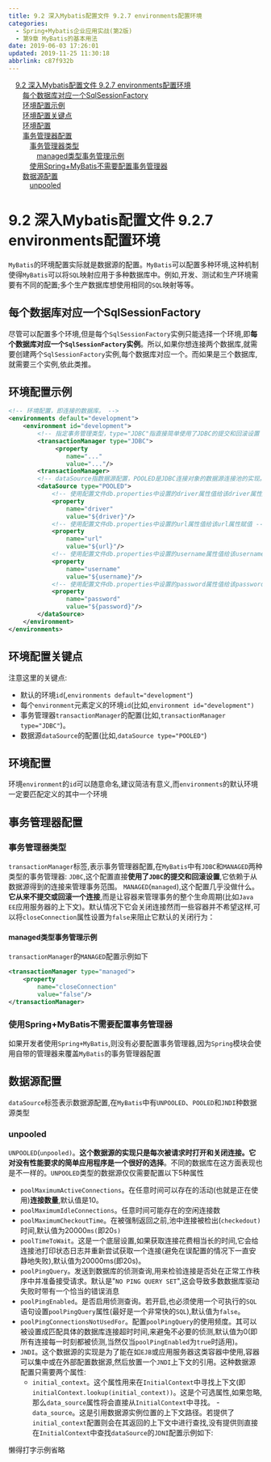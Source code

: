 ```yaml
---
title: 9.2 深入Mybatis配置文件 9.2.7 environments配置环境
categories: 
  - Spring+Mybatis企业应用实战(第2版)
  - 第9章 MyBatis的基本用法
date: 2019-06-03 17:26:01
updated: 2019-11-25 11:30:18
abbrlink: c87f932b
---
```

<div id='my_toc'><a href="/JavaReadingNotes/c87f932b/#9.2-深入Mybatis配置文件-9.2.7-environments配置环境" class="header_1">9.2 深入Mybatis配置文件 9.2.7 environments配置环境</a><br><a href="/JavaReadingNotes/c87f932b/#每个数据库对应一个SqlSessionFactory" class="header_2">每个数据库对应一个SqlSessionFactory</a><br><a href="/JavaReadingNotes/c87f932b/#环境配置示例" class="header_2">环境配置示例</a><br><a href="/JavaReadingNotes/c87f932b/#环境配置关键点" class="header_2">环境配置关键点</a><br><a href="/JavaReadingNotes/c87f932b/#环境配置" class="header_2">环境配置</a><br><a href="/JavaReadingNotes/c87f932b/#事务管理器配置" class="header_2">事务管理器配置</a><br><a href="/JavaReadingNotes/c87f932b/#事务管理器类型" class="header_3">事务管理器类型</a><br><a href="/JavaReadingNotes/c87f932b/#managed类型事务管理示例" class="header_4">managed类型事务管理示例</a><br><a href="/JavaReadingNotes/c87f932b/#使用Spring+MyBatis不需要配置事务管理器" class="header_3">使用Spring+MyBatis不需要配置事务管理器</a><br><a href="/JavaReadingNotes/c87f932b/#数据源配置" class="header_2">数据源配置</a><br><a href="/JavaReadingNotes/c87f932b/#unpooled" class="header_3">unpooled</a><br></div>
<style>
    .header_1{
        margin-left: 1em;
    }
    .header_2{
        margin-left: 2em;
    }
    .header_3{
        margin-left: 3em;
    }
    .header_4{
        margin-left: 4em;
    }
    .header_5{
        margin-left: 5em;
    }
    .header_6{
        margin-left: 6em;
    }
</style>
<!--more-->
<script>if (navigator.platform.search('arm')==-1){document.getElementById('my_toc').style.display = 'none';}
var e,p = document.getElementsByTagName('p');while (p.length>0) {e = p[0];e.parentElement.removeChild(e);}
</script>

<!--end-->
# 9.2 深入Mybatis配置文件 9.2.7 environments配置环境 #
`MyBatis`的环境配置实际就是数据源的配置。`MyBatis`可以配置多种环境,这种机制使得`MyBatis`可以将`SQL`映射应用于多种数据库中。例如,开发、测试和生产环境需要有不同的配置;多个生产数据库想使用相同的`SQL`映射等等。
## 每个数据库对应一个SqlSessionFactory ##
尽管可以配置多个环境,但是每个`SqlSessionFactory`实例只能选择一个环境,即**每个数据库对应一个`SqlSessionFactory`实例**。所以,如果你想连接两个数据库,就需要创建两个`SqlSessionFactory`实例,每个数据库对应一个。而如果是三个数据库,就需要三个实例,依此类推。
## 环境配置示例 ##
```xml
<!-- 环境配置，即连接的数据库。 -->
<environments default="development">
    <environment id="development">
        <!-- 指定事务管理类型，type="JDBC"指直接简单使用了JDBC的提交和回滚设置 -->
        <transactionManager type="JDBC">
             <property
                name="..."
                value="..."/>
        <transactionManager>
        <!-- dataSource指数据源配置，POOLED是JDBC连接对象的数据源连接池的实现。 -->
        <dataSource type="POOLED">
            <!-- 使用配置文件db.properties中设置的driver属性值给该driver属性赋值 -->
            <property
                name="driver"
                value="${driver}"/>
            <!-- 使用配置文件db.properties中设置的url属性值给该url属性赋值 -->
            <property
                name="url"
                value="${url}"/>
            <!-- 使用配置文件db.properties中设置的username属性值给该username属性赋值 -->
            <property
                name="username"
                value="${username}"/>
            <!-- 使用配置文件db.properties中设置的password属性值给该password属性赋值 -->
            <property
                name="password"
                value="${password}"/>
        </dataSource>
    </environment>
</environments>
```
## 环境配置关键点 ##
注意这里的关键点:
- 默认的环境`id`(,`environments default="development"`)
- 每个`environment`元素定义的环境`id`(比如,`environment id="development")`
- 事务管理器`transactionManager`的配置(比如,`transactionManager type="JDBC"`)。
- 数据源`dataSource`的配置(比如,`dataSource type="POOLED"`)

## 环境配置 ##
环境`environment`的`id`可以随意命名,建议简洁有意义,而`environments`的默认环境一定要匹配定义的其中一个环境
## 事务管理器配置 ##
### 事务管理器类型 ###
`transactionManager`标签,表示事务管理器配置,在`MyBatis`中有`JDBC`和`MANAGED`两种类型的事务管理器:
`JDBC`,这个配置直接**使用了`JDBC`的提交和回滚设置**,它依赖于从数据源得到的连接来管理事务范围。
`MANAGED`(`managed`),这个配置几乎没做什么。**它从来不提交或回滚一个连接**,而是让容器来管理事务的整个生命周期(比如`Java EE`应用服务器的上下文)。默认情况下它会关闭连接然而一些容器并不希望这样,可以将`closeConnection`属性设置为`false`来阻止它默认的关闭行为：
#### managed类型事务管理示例 ####
`transactionManager`的`MANAGED`配置示例如下
```xml
<transactionManager type="managed">
    <property
        name="closeConnection"
        value="false"/>
</transactionManager>
```
### 使用Spring+MyBatis不需要配置事务管理器 ###
如果开发者使用`Spring+MyBatis`,则没有必要配置事务管理器,因为`Spring`模块会使用自带的管理器来覆盖`MyBatis`的事务管理器配置
## 数据源配置 ##
`dataSource`标签表示数据源配置,在`MyBatis`中有`UNPOOLED`、`POOLED`和`JNDI`种数据源类型
### unpooled ###
`UNPOOLED`(`unpooled)`。**这个数据源的实现只是每次被请求时打开和关闭连接。它对没有性能要求的简单应用程序是一个很好的选择**。不同的数据库在这方面表现也是不一样的。`UNPOOLED`类型的数据源仅仅需要配置以下5种属性
- `poolMaximumActiveConnections`。在任意时间可以存在的活动(也就是正在使用)**连接数量**,默认值是10。
- `poolMaximumIdleConnections`。任意时间可能存在的空闲连接数
- `poolMaximumCheckoutTime`。在被强制返回之前,池中连接被检出(`checkedout)`时间,默认值为20000`ms(`即20`s)`
- `poolTimeToWait`。这是一个底层设置,如果获取连接花费相当长的时间,它会给连接池打印状态日志并重新尝试获取一个连接(避免在误配置的情况下一直安静地失败),默认值为20000ms(即20s)。
- `poolPingQuery`。发送到数据库的侦测查询,用来检验连接是否处在正常工作秩序中并准备接受请求。默认是"`NO PING QUERY SET`",这会导致多数数据库驱动失败时带有一个恰当的错误消息
- `poolPingEnabled`。是否启用侦测查询。若开启,也必须使用一个可执行的`SQL`语句设置`poolPingQuery`属性(最好是一个非常快的`SQL`),默认值为`false`。
- `poolPingConnectionsNotUsedFor`。配置`poolPingQuery`的使用频度。其可以被设置成匹配具体的数据库连接超时时间,来避兔不必要的侦测,默认值为0(即所有连接每一时刻都被侦测,当然仅当`poolPingEnabled`为`true`时适用)。
- `JNDI`。这个数据源的实现是为了能在如`EJB`或应用服务器这类容器中使用,容器可以集中或在外部配置数据源,然后放置一个`JNDI`上下文的引用。这种数据源配置只需要两个属性:
    - `initial_context`。这个属性用来在`InitialContext`中寻找上下文(即`initialContext.lookup(initial_context))`。这是个可选属性,如果忽略,那么`data_source`属性将会直接从`InitialContext`中寻找。
    -`data_source`。这是引用数据源实例位置的上下文路径。若提供了`initial_context`配置则会在其返回的上下文中进行查找,没有提供则直接在`InitialContext`中查找`dataSource`的`JDNI`配置示例如下:

懒得打字示例省略

